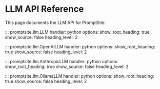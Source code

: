 # LLM API Reference

This page documents the LLM API for PromptSite.

::: promptsite.llm.LLM
    handler: python
    options:
        show_root_heading: true
        show_source: false
        heading_level: 2

::: promptsite.llm.OpenAiLLM
    handler: python
    options:
        show_root_heading: true
        show_source: false
        heading_level: 2

::: promptsite.llm.AnthropicLLM
    handler: python
    options:
        show_root_heading: true
        show_source: false
        heading_level: 2

::: promptsite.llm.OllamaLLM
    handler: python
    options:
        show_root_heading: true
        show_source: false
        heading_level: 2
